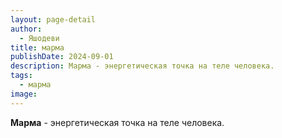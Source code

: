 ```yaml
---
layout: page-detail
author:
  - Яшодеви
title: марма
publishDate: 2024-09-01
description: Марма - энергетическая точка на теле человека.
tags:
  - марма
image:
---
```

**Марма** - энергетическая точка на теле человека.

